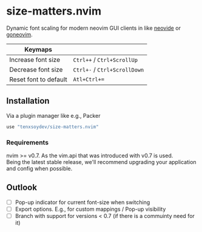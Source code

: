# size-matters.nvim

Dynamic font scaling for modern neovim GUI clients in like [neovide][1] or [goneovim][2].

| **Keymaps**           |                            |
| --------------------- | -------------------------- |
| Increase font size    | `Ctrl++` / `Ctrl+ScrollUp`   |
| Decrease font size    | `Ctrl+-` / `Ctrl+ScrollDown` |
| Reset font to default | `Atl+Ctrl+=`                  |

## Installation

Via a plugin manager like e.g., Packer

```lua
use "tenxsoydev/size-matters.nvim"
```

### Requirements

nvim >= v0.7. As the vim.api that was introduced with v0.7 is used.<br>
Being the latest stable release, we'll recommend upgrading your application and config when possible.

## Outlook

- [ ] Pop-up indicator for current font-size when switching
- [ ] Export options. E.g., for custom mappings / Pop-up visibility
- [ ] Branch with support for versions \< 0.7 (if there is a commuinty need for it)

[1]: https://github.com/neovide/neovide
[2]: https://github.com/akiyosi/goneovim
